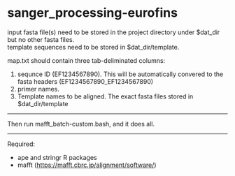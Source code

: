 # sanger_processing-eurofins

input fasta file(s) need to be stored in the project directory under $dat_dir but no other fasta files.  
template sequences need to be stored in $dat_dir/template.

map.txt should contain three tab-deliminated columns:
1. sequnce ID (EF1234567890). This will be automatically convered to the fasta headers (EF1234567890_EF1234567890)
2. primer names.
3. Template names to be aligned. The exact fasta files stored in $dat_dir/template


-----

Then run mafft_batch-custom.bash, and it does all.

-----

Required:  
- ape and stringr R packages
- mafft (https://mafft.cbrc.jp/alignment/software/)
